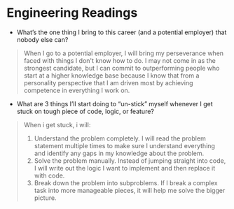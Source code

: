 # Engineering Readings

- What’s the one thing I bring to this career (and a potential employer) that nobody else can?

> When I go to a potential employer, I will bring my perseverance when faced with things I don't know how to do.  I may not come in as the strongest candidate, but I can commit to outperforming people who start at a higher knowledge base because I know that from a personality perspective that I am driven most by achieving competence in everything I work on.

- What are 3 things I’ll start doing to “un-stick” myself whenever I get stuck on tough piece of code, logic, or feature?

> When i get stuck, i will:  
> 1. Understand the problem completely.  I will read the problem statement multiple times to make sure I understand everything and identify any gaps in my knowledge about the problem.
> 2. Solve the problem manually.  Instead of jumping straight into code, I will write out the logic I want to implement and then replace it with code.
> 3. Break down the problem into subproblems.  If I break a complex task into more manageable pieces, it will help me solve the bigger picture.